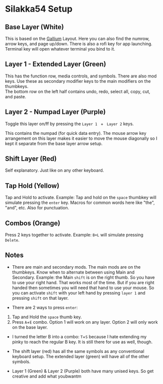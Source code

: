 # Silakka54 Setup

## Base Layer (White)
This is based on the [Gallium](https://github.com/GalileoBlues/Gallium) Layout. Here you can also find the numrow, arrow keys, and  page up/down. There is also a rofi key for app launching. Terminal key will open whatever terminal you bind to it. 

## Layer 1 - Extended Layer (Green)
This has the function row, media controls, and symbols. There are also mod keys. Use these as secondary modifier keys to the main modifiers on the thumbkeys.  
The bottom row on the left half contains undo, redo, select all, copy, cut, and paste. 

## Layer 2 - Numpad Layer (Purple)
Toggle this layer on/ff by pressing the `Layer 1 ` + ` Layer 2` keys. 

This contains the numpad (for quick data entry). The mouse arrow key arrangement on this layer makes it easier to move the mouse diagonally so I kept it separate from the base layer arrow setup. 

## Shift Layer (Red)
Self explanatory. Just like on any other keyboard. 

## Tap Hold (Yellow)
Tap and Hold to activate. 
Example: Tap and hold on the `space` thumbkey will simulate pressing the `enter` key. 
Macros for common words here like "the", "and", etc. Also for punctuation. 

## Combos (Orange)
Press 2 keys together to activate. 
Example: `B+L` will simulate pressing `Delete`. 

## Notes
- There are main and secondary mods. The main mods are on the thumbkeys. Know when to alternate between using Main and Secondary. Example: the Main `shift` is on the right thumb. So you have to use your right hand. That works most of the time. But if you are right handed then sometimes you will need that hand to use your mouse. So you can activate `shift` with your left hand by pressing `layer 1`  and pressing `shift` on that layer. 

-  There are 2 ways to press `enter`:
1. Tap and Hold the `space` thumb key.
2.  Press `A`+`E` combo.
Option 1 will work on any layer. 
Option 2 will only work on the base layer. 

- I turned the letter B into a combo: `T`+`S` because I hate extending my pinky to reach the regular B key. It is still there for use as well, though.

- The shift layer (red) has all the same symbols as any conventional keyboard setup. The extended layer (green) will have all of the other symbols. 

- Layer 1 (Green) & Layer 2 (Purple) both have  many unised keys. So get creative and add what youbwantm 
